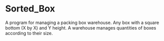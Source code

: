 # Sorted_Box
A program for managing a packing box warehouse.
Any box with a square bottom (X by X)
and Y height.
A warehouse manages quantities of boxes according to their size.
